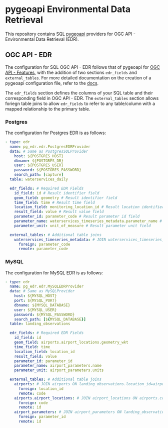 # pygeoapi Environmental Data Retrieval

This repository contains SQL [pygeoapi](https://github.com/geopython/pygeoapi) providers for OGC API - Environmental Data Retrieval (EDR).

## OGC API - EDR

The configuration for SQL OGC API - EDR follows that of pygeoapi for [OGC API - Features](https://docs.pygeoapi.io/en/latest/data-publishing/ogcapi-features.html#postgresql), with the addition of two sections `edr_fields` and `external_tables`.
For more detailed documentation on the creation of a pygeoapi configuration file, refer
to the [docs](https://docs.pygeoapi.io/en/latest/configuration.html).

The `edr_fields` section defines the columns of your SQL table and their corresponding field in OGC API - EDR.
The `external_tables` section allows foriegn table joins to allow `edr_fields` to refer to any table/column with a mapped relationship to the primary table.

### Postgres

The configuration for Postgres EDR is as follows:

```yaml
- type: edr
  name: pg_edr.edr.PostgresEDRProvider
  data: # Same as PostgresSQLProvider
    host: ${POSTGRES_HOST}
    dbname: ${POSTGRES_DB}
    user: ${POSTGRES_USER}
    password: ${POSTGRES_PASSWORD}
    search_path: [capture]
  table: waterservices_daily

  edr_fields: # Required EDR Fields
    id_field: id # Result identifier field
    geom_field: geometry # Result identifier field
    time_field: time # Result time field
    location_field: monitoring_location_id # Result location identifier field
    result_field: value # Result value field
    parameter_id: parameter_code # Result parameter id field
    parameter_name: waterservices_timeseries_metadata.parameter_name # Result parameter name field
    parameter_unit: unit_of_measure # Result parameter unit field

  external_tables: # Additional table joins
    waterservices_timeseries_metadata: # JOIN waterservices_timeseries_metadata ON waterservices_daily.parameter_code=waterservices_timeseries_metadata.parameter_code
      foreign: parameter_code
      remote: parameter_code
```

### MySQL

The configuration for MySQL EDR is as follows:

```yaml
- type: edr
  name: pg_edr.edr.MySQLEDRProvider
  data: # Same as MySQLProvider
    host: ${MYSQL_HOST}
    port: ${MYSQL_PORT}
    dbname: ${MYSQL_DATABASE}
    user: ${MYSQL_USER}
    password: ${MYSQL_PASSWORD}
    search_path: [${MYSQL_DATABASE}]
  table: landing_observations

  edr_fields: # Required EDR Fields
    id_field: id
    geom_field: airports.airport_locations.geometry_wkt
    time_field: time
    location_field: location_id
    result_field: value
    parameter_id: parameter_id
    parameter_name: airport_parameters.name
    parameter_unit: airport_parameters.units

  external_tables: # Additional table joins
    airports: # JOIN airports ON landing_observations.location_id=airports.code
      foreign: location_id
      remote: code
    airports.airport_locations: # JOIN airport_locations ON airports.code=airport_locations.id
      foreign: code
      remote: id
    airport_parameters: # JOIN airport_parameters ON landing_observations.parameter_id=airport_parameters.id
      foreign: parameter_id
      remote: id

```
